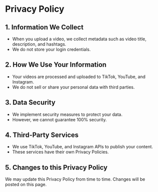 # Privacy Policy

## 1. Information We Collect
- When you upload a video, we collect metadata such as video title, description, and hashtags.
- We do not store your login credentials.

## 2. How We Use Your Information
- Your videos are processed and uploaded to TikTok, YouTube, and Instagram.
- We do not sell or share your personal data with third parties.

## 3. Data Security
- We implement security measures to protect your data.
- However, we cannot guarantee 100% security.

## 4. Third-Party Services
- We use TikTok, YouTube, and Instagram APIs to publish your content.
- These services have their own Privacy Policies.

## 5. Changes to this Privacy Policy
We may update this Privacy Policy from time to time. Changes will be posted on this page.
